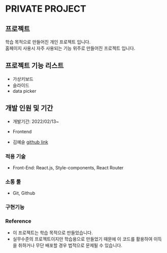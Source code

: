 # PRIVATE PROJECT

## 프로젝트

학습 목적으로 만들어진 개인 프로젝트 입니다.<br>
홈페이지 사용시 자주 사용되는 기능 위주로 만들어진 프로젝트 입니다.

## 프로젝트 기능 리스트

- 가상키보드
- 슬라이드
- data picker

## 개발 인원 및 기간

- 개발기간: 2022/02/13~

- Frontend
- 김예슬 [github link](https://github.com/99cone)

### 적용 기술

- Front-End: React.js, Style-components, React Router

### 소통 툴

- Git, Github

### 구현기능

### Reference

- 이 프로젝트는 학습 목적으로 만들었습니다.
- 실무수준의 프로젝트이지만 학습용으로 만들었기 때문에 이 코드를 활용하여 이득을 취하거나 무단 배포할 경우 법적으로 문제될 수 있습니다.
